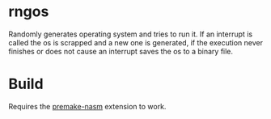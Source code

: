 # rngos
Randomly generates operating system and tries to run it. If an interrupt is called the os is scrapped and a new one is generated, if the execution never finishes or does not cause an interrupt saves the os to a binary file.

# Build
Requires the [premake-nasm](https://github.com/MarcasRealAccount/premake-nasm) extension to work.
